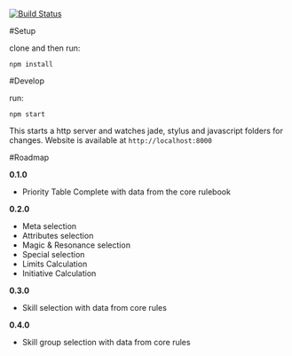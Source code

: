[![Build Status](https://travis-ci.org/Poltergeist/react-generator.svg?branch=master)](https://travis-ci.org/Poltergeist/react-generator)

#Setup

clone and then run:

```
npm install
```

#Develop

run:

```
npm start
```

This starts a http server and watches jade, stylus and javascript folders for
changes. Website is available at `http://localhost:8000`

#Roadmap

**0.1.0**
  - Priority Table Complete with data from the core rulebook

**0.2.0**
  - Meta selection
  - Attributes selection
  - Magic & Resonance selection
  - Special selection
  - Limits Calculation
  - Initiative Calculation

**0.3.0**
  - Skill selection with data from core rules

**0.4.0**
  - Skill group selection with data from core rules
